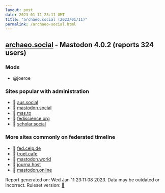 ```yaml
---
layout: post
date: 2023-01-11 23:11 GMT
title: "archaeo.social (2023/01/11)"
permalink: /archaeo-social.html
---
```



## [archaeo.social](https://archaeo.social) - Mastodon 4.0.2 (reports 324 users)

### Mods
 * @joeroe

### Sites popular with administration

* 🐘 [aus.social](/aus-social.html)
* 🐘 [mastodon.social](/mastodon-social.html)
* 🐘 [mas.to](/mas-to.html)
* 🐘 [fediscience.org](/fediscience-org.html)
* 🐘 [scholar.social](/scholar-social.html)

### More sites commonly on federated timeline

* 🐘 [fed.celp.de](/fed-celp-de.html)
* 🐘 [troet.cafe](/troet-cafe.html)
* 🐘 [mastodon.world](/mastodon-world.html)
* 🐘 [journa.host](/journa-host.html)
* 🐘 [mastodon.online](/mastodon-online.html)

Report generated on: Wed Jan 11 23:11:08 2023. Data may be outdated or incorrect.
Ruleset version: [🧁](/version-cupcake)
